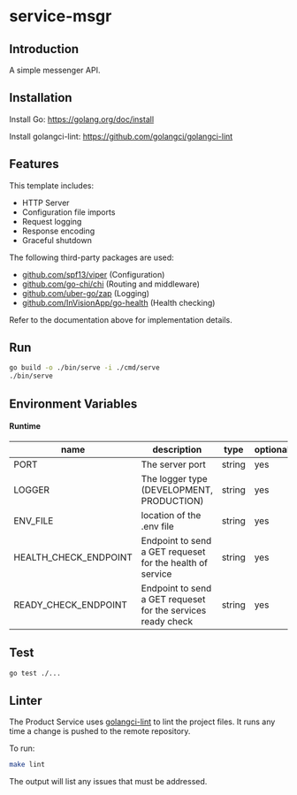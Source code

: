# service-msgr

## Introduction

A simple messenger API.

## Installation

Install Go: https://golang.org/doc/install

Install golangci-lint: https://github.com/golangci/golangci-lint

## Features

This template includes:

- HTTP Server
- Configuration file imports
- Request logging
- Response encoding
- Graceful shutdown

The following third-party packages are used:
- [github.com/spf13/viper](https://github.com/spf13/viper) (Configuration)
- [github.com/go-chi/chi](https://github.com/go-chi/chi) (Routing and middleware)
- [github.com/uber-go/zap](https://github.com/uber-go/zap) (Logging)
- [github.com/InVisionApp/go-health](https://github.com/InVisionApp/go-health) (Health checking)

Refer to the documentation above for implementation details.

## Run

```bash
go build -o ./bin/serve -i ./cmd/serve
./bin/serve
```

## Environment Variables
#### Runtime

| name                     | description                                                     | type    | optional | default     |
|--------------------------|-----------------------------------------------------------------|---------|----------|-------------|
| PORT                     | The server port                                                 | string  | yes      | 3000        |
| LOGGER                   | The logger type (DEVELOPMENT, PRODUCTION)                       | string  | yes      | DEVELOPMENT |
| ENV_FILE                 | location of the .env file                                       | string  | yes      | .env        |
| HEALTH_CHECK_ENDPOINT    | Endpoint to send a GET requeset for the health of service       | string  | yes      | /healthz    |
| READY_CHECK_ENDPOINT     | Endpoint to send a GET requeset for the services ready check    | string  | yes      | /readyz     |


## Test

```bash
go test ./...
```

## Linter

The Product Service uses [golangci-lint](https://github.com/golangci/golangci-lint) to lint the project files. It runs any time a change is pushed to the remote repository.

To run:
```bash
make lint
```

The output will list any issues that must be addressed.